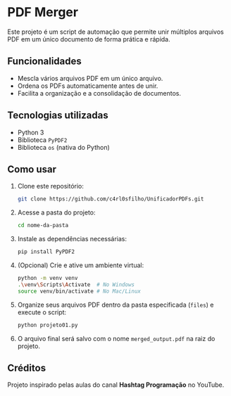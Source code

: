 # PDF Merger

Este projeto é um script de automação que permite unir múltiplos arquivos PDF em um único documento de forma prática e rápida.

## Funcionalidades

- Mescla vários arquivos PDF em um único arquivo.
- Ordena os PDFs automaticamente antes de unir.
- Facilita a organização e a consolidação de documentos.

## Tecnologias utilizadas

- Python 3
- Biblioteca `PyPDF2`
- Biblioteca `os` (nativa do Python)

## Como usar

1. Clone este repositório:
   ```bash
   git clone https://github.com/c4rl0sfilho/UnificadorPDFs.git
   ```

2. Acesse a pasta do projeto:
   ```bash
   cd nome-da-pasta
   ```

3. Instale as dependências necessárias:
   ```bash
   pip install PyPDF2
   ```

4. (Opcional) Crie e ative um ambiente virtual:
   ```bash
   python -m venv venv
   .\venv\Scripts\Activate  # No Windows
   source venv/bin/activate # No Mac/Linux
   ```

5. Organize seus arquivos PDF dentro da pasta especificada (`files`) e execute o script:
   ```bash
   python projeto01.py
   ```

6. O arquivo final será salvo com o nome `merged_output.pdf` na raiz do projeto.

## Créditos

Projeto inspirado pelas aulas do canal **Hashtag Programação** no YouTube.
